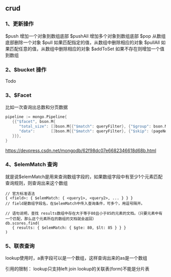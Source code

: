## crud

### 1、更新操作

$push 增加一个对象到数组底部
$pushAll 增加多个对象到数组底部
$pop 从数组底部删除一个对象
$pull 如果匹配指定的值，从数组中删除相应的对象
$pullAll  如果匹配任意的值，从数组中删除相应的对象
$addToSet 如果不存在则增加一个值到数组

### 2、$bucket 操作

Todo

### 3、$Facet

比如一次查询出总数和分页数据

```go
pipeline := mongo.Pipeline{
   {{"$facet", bson.M{
      "total_size": []bson.M{{"$match": queryFilter}, {"$group": bson.M{"_id": "$plat_aid", "count": bson.M{"$sum": 1}}}, {"$project": bson.M{"_id": 0}}},
      "data":       []bson.M{{"$match": queryFilter}, {"$skip": (pageNow - 1) * pageSize}, {"$limit": pageSize}},
   }}},
}
```

https://devpress.csdn.net/mongodb/62f98dc07e6682346618d68b.html

### 4、$elemMatch 查询

就是说$elemMatch是用来查询数组字段的，如果数组字段中有至少1个元素匹配查询规则，则查询出来这个数组

```
// 官方标准语法
{ <field>: { $elemMatch: { <query1>, <query2>, ... } } }
// field是数组字段名，在$elemMatch中传入查询条件，可多个，用逗号隔开。

// 语句说明，查找 results数组中存在大于等于80且小于85的元素的文档。（只要元素中有一个匹配，那么这个元素所在的数组的文档就会返回）
db.scores.find(
   { results: { $elemMatch: { $gte: 80, $lt: 85 } } }
)
```

### 5、联表查询

 lookup使用时，a表字段可以是一个数组，这样查询出来的as是一个数组

 引用的限制：
 lookup只支持left join
 lookup的关联表(form)不能是分片表

